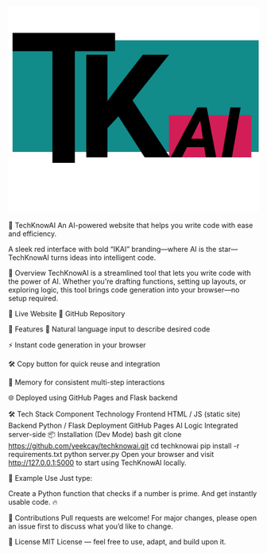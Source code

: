 
![intro](logo.png)

🧠 TechKnowAI
An AI-powered website that helps you write code with ease and efficiency.


A sleek red interface with bold “IKAI” branding—where AI is the star—TechKnowAI turns ideas into intelligent code.

🌟 Overview
TechKnowAI is a streamlined tool that lets you write code with the power of AI. Whether you're drafting functions, setting up layouts, or exploring logic, this tool brings code generation into your browser—no setup required.

🔗 Live Website 📁 GitHub Repository

🚀 Features
💬 Natural language input to describe desired code

⚡ Instant code generation in your browser

🛠️ Copy button for quick reuse and integration

🧠 Memory for consistent multi-step interactions

🌐 Deployed using GitHub Pages and Flask backend

🛠️ Tech Stack
Component	Technology
Frontend	HTML / JS (static site)
Backend	Python / Flask
Deployment	GitHub Pages
AI Logic	Integrated server-side
📦 Installation (Dev Mode)
bash
git clone https://github.com/yeekcay/techknowai.git
cd techknowai
pip install -r requirements.txt
python server.py
Open your browser and visit http://127.0.0.1:5000 to start using TechKnowAI locally.

🧪 Example Use
Just type:

Create a Python function that checks if a number is prime.
And get instantly usable code. 🔥

🤝 Contributions
Pull requests are welcome! For major changes, please open an issue first to discuss what you’d like to change.

📜 License
MIT License — feel free to use, adapt, and build upon it.
